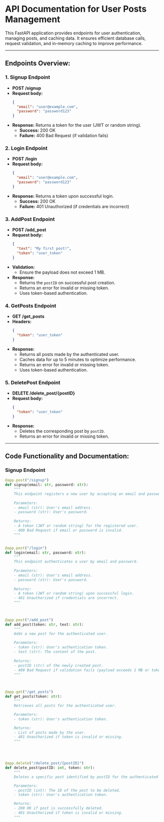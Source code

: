 # API Documentation for User Posts Management

This FastAPI application provides endpoints for user authentication, managing posts, and caching data. It ensures efficient database calls, request validation, and in-memory caching to improve performance.

---

## Endpoints Overview:

### 1. Signup Endpoint
- **POST /signup**
- **Request body:**
    ```json
    {
      "email": "user@example.com",
      "password": "password123"
    }
    ```
- **Response:**
  Returns a token for the user (JWT or random string).
    - **Success:** 200 OK
    - **Failure:** 400 Bad Request (if validation fails)

### 2. Login Endpoint
- **POST /login**
- **Request body:**
    ```json
    {
      "email": "user@example.com",
      "password": "password123"
    }
    ```
- **Response:**
  Returns a token upon successful login.
    - **Success:** 200 OK
    - **Failure:** 401 Unauthorized (if credentials are incorrect)

### 3. AddPost Endpoint
- **POST /add_post**
- **Request body:**
    ```json
    {
      "text": "My first post!",
      "token": "user_token"
    }
    ```
- **Validation:**
    - Ensure the payload does not exceed 1 MB.
- **Response:**
    - Returns the `postID` on successful post creation.
    - Returns an error for invalid or missing token.
    - Uses token-based authentication.

### 4. GetPosts Endpoint
- **GET /get_posts**
- **Headers:**
    ```json
    {
      "token": "user_token"
    }
    ```
- **Response:**
    - Returns all posts made by the authenticated user.
    - Caches data for up to 5 minutes to optimize performance.
    - Returns an error for invalid or missing token.
    - Uses token-based authentication.

### 5. DeletePost Endpoint
- **DELETE /delete_post/{postID}**
- **Request body:**
    ```json
    {
      "token": "user_token"
    }
    ```
- **Response:**
    - Deletes the corresponding post by `postID`.
    - Returns an error for invalid or missing token.

---

## Code Functionality and Documentation:

### Signup Endpoint

```python
@app.post("/signup")
def signup(email: str, password: str):
    """
    This endpoint registers a new user by accepting an email and password.
    
    Parameters:
    - email (str): User's email address.
    - password (str): User's password.
    
    Returns:
    - A token (JWT or random string) for the registered user.
    - 400 Bad Request if email or password is invalid.
    """


@app.post("/login")
def login(email: str, password: str):
    """
    This endpoint authenticates a user by email and password.
    
    Parameters:
    - email (str): User's email address.
    - password (str): User's password.
    
    Returns:
    - A token (JWT or random string) upon successful login.
    - 401 Unauthorized if credentials are incorrect.
    """



@app.post("/add_post")
def add_post(token: str, text: str):
    """
    Adds a new post for the authenticated user.
    
    Parameters:
    - token (str): User's authentication token.
    - text (str): The content of the post.
    
    Returns:
    - postID (str) of the newly created post.
    - 400 Bad Request if validation fails (payload exceeds 1 MB or token is invalid).
    """



@app.get("/get_posts")
def get_posts(token: str):
    """
    Retrieves all posts for the authenticated user.

    Parameters:
    - token (str): User's authentication token.

    Returns:
    - List of posts made by the user.
    - 401 Unauthorized if token is invalid or missing.
    """




@app.delete("/delete_post/{postID}")
def delete_post(postID: int, token: str):
    """
    Deletes a specific post identified by postID for the authenticated user.

    Parameters:
    - postID (int): The ID of the post to be deleted.
    - token (str): User's authentication token.

    Returns:
    - 200 OK if post is successfully deleted.
    - 401 Unauthorized if token is invalid or missing.
    """

